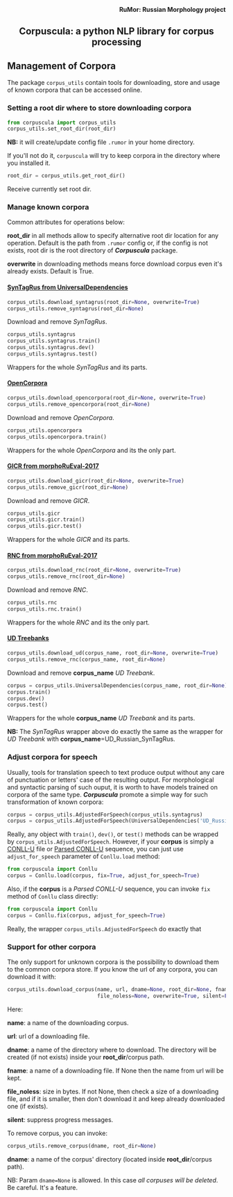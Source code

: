 <div align="right"><strong>RuMor: Russian Morphology project</strong></div>
<h2 align="center">Corpuscula: a python NLP library for corpus processing</h2>

## Management of Corpora

The package `corpus_utils` contain tools for downloading, store and usage of
known corpora that can be accessed online.

### Setting a root dir where to store downloading corpora

```python
from corpuscula import corpus_utils
corpus_utils.set_root_dir(root_dir)
```
**NB:** it will create/update config file `.rumor` in your home directory.

If you'll not do it, `corpuscula` will try to keep corpora in the directory
where you installed it.

```python
root_dir = corpus_utils.get_root_dir()
```
Receive currently set root dir.

### Manage known corpora

Common attributes for operations below:

**root_dir** in all methods allow to specify alternative root dir location
for any operation. Default is the path from `.rumor` config or, if the config
is not exists, root dir is the root directory of ***Corpuscula*** package.

**overwrite** in downloading methods means force download corpus even it's
already exists. Default is True.

#### [SynTagRus from UniversalDependencies](https://github.com/UniversalDependencies/UD_Russian-SynTagRus/)

```python
corpus_utils.download_syntagrus(root_dir=None, overwrite=True)
corpus_utils.remove_syntagrus(root_dir=None)
```
Download and remove *SynTagRus*.

```python
corpus_utils.syntagrus
corpus_utils.syntagrus.train()
corpus_utils.syntagrus.dev()
corpus_utils.syntagrus.test()
```
Wrappers for the whole *SynTagRus* and its parts.

#### [OpenCorpora](http://opencorpora.org/?page=downloads)

```python
corpus_utils.download_opencorpora(root_dir=None, overwrite=True)
corpus_utils.remove_opencorpora(root_dir=None)
```
Download and remove *OpenCorpora*.

```python
corpus_utils.opencorpora
corpus_utils.opencorpora.train()
```
Wrappers for the whole *OpenCorpora* and its the only part.

#### [GICR from morphoRuEval-2017](https://github.com/dialogue-evaluation/morphoRuEval-2017)

```python
corpus_utils.download_gicr(root_dir=None, overwrite=True)
corpus_utils.remove_gicr(root_dir=None)
```
Download and remove *GICR*.

```python
corpus_utils.gicr
corpus_utils.gicr.train()
corpus_utils.gicr.test()
```
Wrappers for the whole *GICR* and its parts.

#### [RNC from morphoRuEval-2017](https://github.com/dialogue-evaluation/morphoRuEval-2017)

```python
corpus_utils.download_rnc(root_dir=None, overwrite=True)
corpus_utils.remove_rnc(root_dir=None)
```
Download and remove *RNC*.

```python
corpus_utils.rnc
corpus_utils.rnc.train()
```
Wrappers for the whole *RNC* and its the only part.

#### [UD Treebanks](https://github.com/UniversalDependencies)

```python
corpus_utils.download_ud(corpus_name, root_dir=None, overwrite=True)
corpus_utils.remove_rnc(corpus_name, root_dir=None)
```
Download and remove **corpus_name** *UD Treebank*.

```python
corpus = corpus_utils.UniversalDependencies(corpus_name, root_dir=None)
corpus.train()
corpus.dev()
corpus.test()
```
Wrappers for the whole **corpus_name** *UD Treebank* and its parts.

**NB:** The *SynTagRus* wrapper above do exactly the same as the wrapper for
*UD Treebank* with **corpus_name**=UD_Russian_SynTagRus.

### Adjust corpora for speech

Usually, tools for translation speech to text produce output without any care
of punctuation or letters' case of the resulting output. For morphological and
syntactic parsing of such ouput, it is worth to have models trained on corpora
of the same type. ***Corpuscula*** promote a simple way for such
transformation of known corpora:
```python
corpus = corpus_utils.AdjustedForSpeech(corpus_utils.syntagrus)
corpus = corpus_utils.AdjustedForSpeech(UniversalDependencies('UD_Russian_SynTagRus'))
```

Really, any object with `train()`, `dev()`, or `test()` methods can be wrapped
by `corpus_utils.AdjustedForSpeech`. However, if your **corpus** is simply a
[CONLL-U](https://universaldependencies.org/format.html) file or
[Parsed CONLL-U](https://github.com/fostroll/corpuscula/blob/master/doc/TUTORIAL_PARSED_CONLLU.md)
sequence, you can just
use `adjust_for_speech` parameter of `Conllu.load` method:
```python
from corpuscula import Conllu
corpus = Conllu.load(corpus, fix=True, adjust_for_speech=True)
```

Also, if the **corpus** is a *Parsed CONLL-U* sequence, you can invoke `fix`
method of `Conllu` class directly:
```python
from corpuscula import Conllu
corpus = Conllu.fix(corpus, adjust_for_speech=True)
```
Really, the wrapper `corpus_utils.AdjustedForSpeech` do exactly that

### Support for other corpora

The only support for unknown corpora is the possibility to download them to
the common corpora store. If you know the url of any corpora, you can download
it with:
```python
corpus_utils.download_corpus(name, url, dname=None, root_dir=None, fname=None,
                             file_noless=None, overwrite=True, silent=False)
```
Here:

**name**: a name of the downloading corpus.

**url**: url of a downloading file.

**dname**: a name of the directory where to download. The directory will be
created (if not exists) inside your **root_dir**/corpus path.

**fname**: a name of a downloading file. If None then the name from url will
be kept.

**file_noless**: size in bytes. If not None, then check a size of a
downloading file, and if it is smaller, then don't download it and keep
already downloaded one (if exists).

**silent**: suppress progress messages.

To remove corpus, you can invoke:
```python
corpus_utils.remove_corpus(dname, root_dir=None)
```
**dname**: a name of the corpus' directory (located inside **root_dir**/corpus
path).

NB: Param `dname=None` is allowed. In this case *all corpuses will be
deleted*. Be careful. It's a feature.
